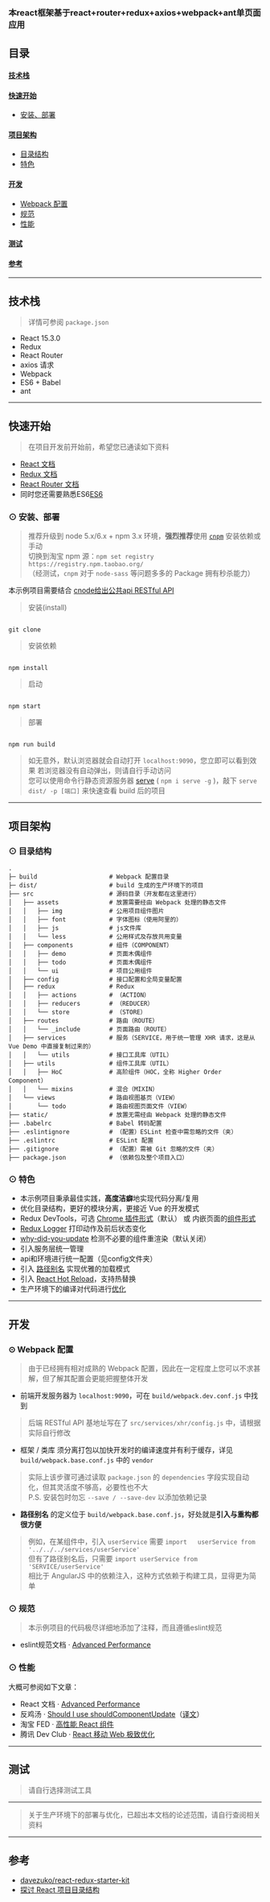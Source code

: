 ### 本react框架基于react+router+redux+axios+webpack+ant单页面应用

## 目录
####  [技术栈](#features)

####  [快速开始](#getting-started)
  * [安装、部署](#installation)  

####  [项目架构](#architecture)  
  * [目录结构](#tree)
  * [特色](#character)   

####  [开发](#development)
  * [Webpack 配置](#webpack-configure)
  * [规范](#standard)
  * [性能](#performance)
  
####  [测试](#testing)  

####  [参考](#reference)

****

## <a name="features"> 技术栈</a>
> 详情可参阅 `package.json` 

* React 15.3.0
* Redux
* React Router
* axios 请求
* Webpack
* ES6 + Babel
* ant

***

## <a name="getting-started"> 快速开始</a>
> 在项目开发前开始前，希望您已通读如下资料
* [React 文档][react-doc]  
* [Redux 文档][redux-doc]
* [React Router 文档][react-router-doc]  
* 同时您还需要熟悉ES6[ES6](http://es6.ruanyifeng.com/)  

### <a name="installation">⊙ 安装、部署</a>  
> 推荐升级到 node 5.x/6.x + npm 3.x 环境，**强烈推荐**使用 [`cnpm`](https://github.com/cnpm/cnpm) 安装依赖或手动     
> 切换到淘宝 npm 源：`npm set registry https://registry.npm.taobao.org/`     
> （经测试，`cnpm` 对于 `node-sass` 等问题多多的 Package 拥有秒杀能力）   

本示例项目需要结合 [cnode给出公共api RESTful API](http://cnodejs.org/api)     
> 安装(install)  
```

git clone

``` 
>  安装依赖   
```

npm install

``` 
> 启动  
```

npm start

```

> 部署  
```

npm run build

```

> 如无意外，默认浏览器就会自动打开 `localhost:9090`，您立即可以看到效果  若浏览器没有自动弹出，则请自行手动访问  
> 您可以使用命令行静态资源服务器 [serve](https://github.com/tj/serve) ( `npm i serve -g` )，敲下 `serve dist/ -p [端口]` 来快速查看 build 后的项目  
***

## <a name="architecture"> 项目架构</a>
### <a name="tree">⊙ 目录结构</a>
```
.
├─ build                    # Webpack 配置目录
├─ dist/                    # build 生成的生产环境下的项目
├── src                     # 源码目录（开发都在这里进行）
│   ├── assets              # 放置需要经由 Webpack 处理的静态文件
│   │   ├── img             # 公用项目组件图片
│   │   ├── font            # 字体图标（使用阿里的）
│   │   ├── js              # js文件库
│   │   └── less            # 公用样式及存放共用变量
│   ├── components          # 组件（COMPONENT）
│   │   ├── demo            # 页面木偶组件
│   │   ├── todo            # 页面木偶组件
│   │   └── ui              # 项目公用组件
│   ├── config              # 接口配置和全局变量配置
│   ├── redux               # Redux 
│   │   ├── actions         # （ACTION）
│   │   ├── reducers        # （REDUCER）
│   │   └── store           # （STORE）
│   ├── routes              # 路由（ROUTE）
│   │   └── _include        # 页面路由（ROUTE）
│   ├── services            # 服务（SERVICE，用于统一管理 XHR 请求，这是从 Vue Demo 中直接复制过来的）
│   │   └── utils           # 接口工具库（UTIL）
│   ├── utils               # 组件工具库（UTIL）
│   │   ├── HoC             # 高阶组件（HOC，全称 Higher Order Component）
│   │   └── mixins          # 混合（MIXIN）
│   └── views               # 路由视图基页（VIEW）
│       └── todo            # 路由视图页面文件（VIEW）
├── static/                 # 放置无需经由 Webpack 处理的静态文件
├── .babelrc                # Babel 转码配置
├── .eslintignore           # （配置）ESLint 检查中需忽略的文件（夹）
├── .eslintrc               # ESLint 配置
├── .gitignore              # （配置）需被 Git 忽略的文件（夹）
├── package.json            # （依赖包及整个项目入口）
```

### <a name="character">⊙ 特色</a>
* 本示例项目秉承最佳实践，**高度洁癖**地实现代码分离/复用
* 优化目录结构，更好的模块分离，更接近 Vue 的开发模式
* Redux DevTools，可选 [Chrome 插件形式][chrome-extension]（默认） 或 内嵌页面的[组件形式][devtools-component]
* [Redux Logger][redux-logger] 打印动作及前后状态变化
* [why-did-you-update][why-did-u-update] 检测不必要的组件重渲染（默认关闭）
* 引入服务层统一管理
* api和环境进行统一配置（见config文件夹）
* 引入 [路径别名](#alias) 实现优雅的加载模式
* 引入 [React Hot Reload][hot-loader]，支持热替换
* 生产环境下的编译对代码进行[优化][react-optimize]

***

## <a name="development"> 开发</a>
### <a name="webpack-configure">⊙ Webpack 配置</a>
> 由于已经拥有相对成熟的 Webpack 配置，因此在一定程度上您可以不求甚解，但了解其配置会更能把握整体开发    

* 前端开发服务器为 `localhost:9090`，可在 `build/webpack.dev.conf.js` 中找到  
> 后端 RESTful API 基地址写在了   `src/services/xhr/config.js` 中，请根据实际自行修改

* 框架 / 类库 须分离打包以加快开发时的编译速度并有利于缓存，详见 `build/webpack.base.conf.js` 中的 `vendor`  
> 实际上该步骤可通过读取 `package.json` 的 `dependencies` 字段实现自动化，但其灵活度不够高，必要性也不大    
> P.S. 安装包时勿忘 `--save / --save-dev` 以添加依赖记录  

* <a name="alias">**路径别名**</a> 的定义位于   `build/webpack.base.conf.js`，好处就是**引入与重构都很方便**
> 例如，在某组件中，引入 `userService` 需要 `import   userService from '../../../services/userService'`  
> 但有了路径别名后，只需要 `import userService from 'SERVICE/userService'`    
> 相比于 AngularJS 中的依赖注入，这种方式依赖于构建工具，显得更为简单    



### <a name="standard">⊙ 规范</a>
> 本示例项目的代码极尽详细地添加了注释，而且遵循eslint规范   
* eslint规范文档 · [Advanced Performance](http://eslint.cn/docs/user-guide/configuring)  

### <a name="performance">⊙ 性能</a>  
大概可参阅如下文章：

* React 文档 · [Advanced Performance](https://facebook.github.io/react/docs/advanced-performance.html)
* 反鸡汤 · [Should I use shouldComponentUpdate](http://jamesknelson.com/should-i-use-shouldcomponentupdate/)（[译文](http://www.infoq.com/cn/news/2016/07/react-shouldComponentUpdate)）
* 淘宝 FED · [高性能 React 组件](http://taobaofed.org/blog/2016/08/12/optimized-react-components/)
* 腾讯 Dev Club · [React 移动 Web 极致优化](http://dev.qq.com/topic/579083d1c9da73584b02587d)

***

## <a name="testing"> 测试</a>
> 请自行选择测试工具

***


> 关于生产环境下的部署与优化，已超出本文档的论述范围，请自行查阅相关资料  

***

## <a name="reference"> 参考</a>
* [davezuko/react-redux-starter-kit](https://github.com/davezuko/react-redux-starter-kit)
* [探讨 React 项目目录结构](http://marmelab.com/blog/2015/12/17/react-directory-structure.html)

[vue-cli]: https://github.com/vuejs/vue-cli
[vue-cli-template]: http://vuejs-templates.github.io/webpack/structure
[vue-demo]: https://github.com/kenberkeley/vue-demo
[react-doc]: http://reactjs.cn/react/docs/getting-started-zh-CN.html
[redux-doc]: http://camsong.github.io/redux-in-chinese/index.html
[simple-tutorial]: https://github.com/kenberkeley/redux-simple-tutorial
[react-router-doc]: http://react-guide.github.io/react-router-cn/
[babel-repl]: http://babeljs.io/repl/
[how-to-start]: https://github.com/kenberkeley/react-demo/issues/1
[service-intro]: https://github.com/kenberkeley/vue-demo#service-layer
[alias-intro]: https://github.com/kenberkeley/vue-demo#alias
[createContainer]: https://github.com/kenberkeley/react-demo/blob/master/src/utils/createContainer.js
[Navbar]: https://github.com/kenberkeley/react-demo/blob/master/src/components/Navbar/index.js
[connect]: https://github.com/reactjs/react-redux/blob/master/docs/api.md#connectmapstatetoprops-mapdispatchtoprops-mergeprops-options
[dan-post]: https://medium.com/@dan_abramov/smart-and-dumb-components-7ca2f9a7c7d0
[chrome-extension]: https://github.com/zalmoxisus/redux-devtools-extension
[devtools-component]: https://github.com/gaearon/redux-devtools
[redux-logger]: https://github.com/evgenyrodionov/redux-logger
[why-did-u-update]: https://github.com/garbles/why-did-you-update
[hot-loader]: https://github.com/gaearon/react-hot-loader
[react-optimize]: https://github.com/thejameskyle/babel-react-optimize
[history]: https://github.com/ReactTraining/history
[proptypes]: https://facebook.github.io/react/docs/reusable-components-zh-CN.html#prop-验证
